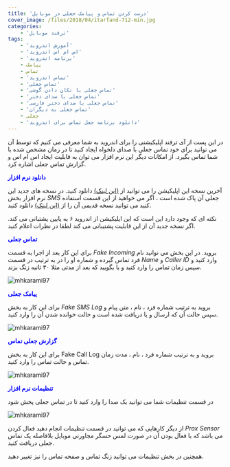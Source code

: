 ```yaml
---
title: 'درست کردن تماس و پیامک جعلی در موبایل'
cover_image: /files/2018/04/itarfand-712-min.jpg
categories:
    - 'ترفند موبایل'
tags:
    - 'آموزش اندروید'
    - 'اس ام اس اندروید'
    - 'برنامه اندروید'
    - پیامک
    - تماس
    - 'تماس اندروید'
    - 'تماس جعلی'
    - 'تماس جعلی با تکان دادن گوشی'
    - 'تماس جعلی با صدای دختر'
    - 'تماس جعلی با صدای دختر فارسی'
    - 'تماس جعلی به دیگران'
    - جعلی
    - 'دانلود برنامه جعل تماس برای اندروید'
---
```


در این پست از آی ترفند اپلیکیشنی را برای اندروید به شما معرفی می کنیم که توسط آن می توانید برای خود تماس جعلی با صدای دلخواه ایجاد کنید تا در زمان مشخص شده با شما تماس بگیرد. از امکانات دیگر این نرم افزار می توان به قابلیت ایجاد اس ام اس و گزارش تماس جعلی اشاره کرد.

<span style="color: #0000ff;">**دانلود نرم افزار**</span>

آخرین نسخه این اپلیکیشن را می توانید از [(این لینک)](https://www.farsroid.com/fake-call-sms-call-logs/) دانلود کنید. در نسخه های جدید این نرم افزار بخش *SMS* جعلی آن پاک شده است ، اگر می خواهید از این قسمت استفاده کنید می توانید نسخه قدیمی آن را از [(این لینک)](http://www.dl.farsroid.com/app/Fake-Call-SMS-Call-Logs-PRO-4.1(www.FarsRoid.com).apk) دانلود کنید.

نکته ای که وجود دارد این است که این اپلیکیشن از اندروید ۶ به پایین پشتبانی می کند. اگر نسخه جدید آن از این قابلیت پشتیبانی می کند لطفا در نظرات اعلام کنید.

<span style="color: #0000ff;">**تماس جعلی**</span>

برای این کار بعد از اجرا به قسمت *Fake Incoming* بروید. در این بخش می توانید نام فرد تماس گیرده و شماره او را در به ترتیب در قسمت *Name* و *Caller ID* وارد کنید و سپس زمان تماس را وارد کنید و یا بگویید که بعد از مدتی مثلا ۳۰ ثانیه زنگ بزند.

![mhkarami97](/files/2018/04/itarfand-708-min.jpg)  

<span style="color: #0000ff;">**پیامک جعلی**</span>

برای این کار به بخش *Fake SMS Log* بروید به ترتیب شماره فرد ، نام ، متن پیام و سپس حالت آن که ارسال و یا دریافت شده است و حالت خوانده شدن آن را وارد کنید.

![mhkarami97](/files/2018/04/itarfand-709-min.jpg)  

<span style="color: #0000ff;">**گزارش جعلی تماس**</span>

برای این کار به بخش Fake Call Log بروید و به ترتیب شماره فرد ، نام ، مدت زمان تماس و حالت تماس را وارد کنید.

![mhkarami97](/files/2018/04/itarfand-710-min.jpg)  

<span style="color: #0000ff;">**تنظیمات نرم افزار**</span>

در قسمت تنظیمات شما می توانید یک صدا را وارد کنید تا در تماس جعلی پخش شود

![mhkarami97](/files/2018/04/itarfand-711-min.jpg)  

از دیگر کارهایی که می توانید در قسمت تنظیمات انجام دهید فعال کردن *Prox Sensor* می باشد که با فعال بودن آن در صورت لمس حسگر مجاورتی موبایل بلافاصله یک تماس جعلی دریافت کنید.

همچنین در بخش تنظیمات می توانید زنگ تماس و صفحه تماس را نیز تغییر دهید.